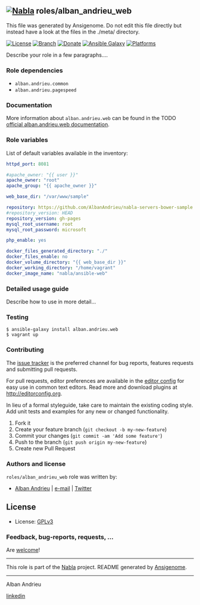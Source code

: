 ## [![Nabla](https://debops.org/images/debops-small.png)](https://github.com/AlbanAndrieu) roles/alban_andrieu_web

This file was generated by Ansigenome. Do not edit this file directly but instead have a look at the files in the ./meta/ directory. 

[![License](http://img.shields.io/:license-apache-blue.svg?style=flat-square)](http://www.apache.org/licenses/LICENSE-2.0.html)
[![Branch](http://img.shields.io/github/tag/AlbanAndrieu/ansible-web.svg?style=flat-square)](https://github.com/AlbanAndrieu/ansible-web/tree/master)
[![Donate](https://img.shields.io/gratipay/AlbanAndrieu.svg?style=flat)](https://www.gratipay.com/~AlbanAndrieu)
[![Ansible Galaxy](https://img.shields.io/badge/galaxy-alban.andrieu.web-660198.svg?style=flat)](https://galaxy.ansible.com/alban.andrieu/web)
[![Platforms](http://img.shields.io/badge/platforms-debian%20/%20el%20/%20ubuntu-lightgrey.svg?style=flat)](#)


Describe your role in a few paragraphs....


### Role dependencies

- `alban.andrieu.common`
- `alban.andrieu.pagespeed`
### Documentation

More information about `alban.andrieu.web` can be found in the
TODO [official alban.andrieu.web documentation](https://docs.debops.org/en/latest/ansible/roles/ansible-web/docs/).


### Role variables

List of default variables available in the inventory:

```YAML
httpd_port: 8081

#apache_owner: "{{ user }}"
apache_owner: "root"
apache_group: "{{ apache_owner }}"

web_base_dir: "/var/www/sample"

repository: https://github.com/AlbanAndrieu/nabla-servers-bower-sample.git
#repository_version: HEAD
repository_version: gh-pages
mysql_root_username: root
mysql_root_password: microsoft

php_enable: yes

docker_files_generated_directory: "./"
docker_files_enable: no
docker_volume_directory: "{{ web_base_dir }}"
docker_working_directory: "/home/vagrant"
docker_image_name: "nabla/ansible-web"
```


### Detailed usage guide

Describe how to use in more detail...

### Testing
```shell
$ ansible-galaxy install alban.andrieu.web
$ vagrant up
```

### Contributing

The [issue tracker](https://github.com/AlbanAndrieu/ansible-web/issues) is the preferred channel for bug reports, features requests and submitting pull requests.

For pull requests, editor preferences are available in the [editor config](.editorconfig) for easy use in common text editors. Read more and download plugins at <http://editorconfig.org>.

In lieu of a formal styleguide, take care to maintain the existing coding style. Add unit tests and examples for any new or changed functionality.

1. Fork it
2. Create your feature branch (`git checkout -b my-new-feature`)
3. Commit your changes (`git commit -am 'Add some feature'`)
4. Push to the branch (`git push origin my-new-feature`)
5. Create new Pull Request

### Authors and license

`roles/alban_andrieu_web` role was written by:

- [Alban Andrieu](nabla.mobi) | [e-mail](mailto:alban.andrieu@free.fr) | [Twitter](https://twitter.com/AlbanAndrieu)

License
-------

- License: [GPLv3](https://tldrlegal.com/license/gnu-general-public-license-v3-%28gpl-3%29)

### Feedback, bug-reports, requests, ...

Are [welcome](https://github.com/AlbanAndrieu/ansible-web/issues)!

***

This role is part of the [Nabla](https://github.com/AlbanAndrieu) project.
README generated by [Ansigenome](https://github.com/nickjj/ansigenome/).

***

Alban Andrieu

[linkedin](fr.linkedin.com/in/nabla/)
